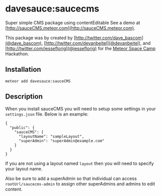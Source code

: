 # davesauce:saucecms

Super simple CMS package using contentEditable See a demo at [http://sauceCMS.meteor.com](http://sauceCMS.meteor.com).

This package was by created by [http://twitter.com/dave_bascom](@dave_bascom), [http://twitter.com/devanbeitel](@devanbeitel), and [http://twitter.com/jesseflorig](@jesseflorig) for the [Meteor Space Camp](http://www.meteorspace.camp) Hackathon.

## Installation
```
meteor add davesauce:sauceCMS
```

## Description

When you install sauceCMS you will need to setup some settings in your `settings.json` file. Below is an example:

```
{
  "public": {
    "sauceCMS": {
      "layoutName": "sampleLayout",
      "superAdmin": "superAdmin@example.com"
    }
  }
}
```

If you are not using a layout named `layout` then you will need to specify your layout name.

Also be sure to add a superAdmin so that individual can access `rootUrl/saucecms-admin` to assign other superAdmins and admins to edit content.
